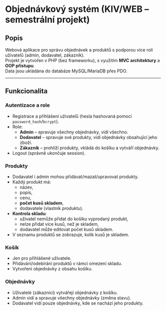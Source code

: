 # Objednávkový systém (KIV/WEB – semestrální projekt)

## Popis
Webová aplikace pro správu objednávek a produktů s podporou více rolí uživatelů (admin, dodavatel, zákazník).  
Projekt je vytvořen v PHP (bez frameworku), s využitím **MVC architektury** a **OOP přístupu**.  
Data jsou ukládána do databáze MySQL/MariaDB přes PDO.

---

## Funkcionalita

### Autentizace a role
- Registrace a přihlášení uživatelů (hesla hashovaná pomocí `password_hash`/`bcrypt`).
- Role:
    - **Admin** – spravuje všechny objednávky, vidí všechno.
    - **Dodavatel** – spravuje své produkty, vidí objednávky obsahující jeho zboží.
    - **Zákazník** – prohlíží produkty, vkládá do košíku a vytváří objednávky.
- Logout (správně ukončuje session).

### Produkty
- Dodavatel i admin mohou přidávat/mazat/upravovat produkty.
- Každý produkt má:
    - název,
    - popis,
    - cenu,
    - **počet kusů skladem**,
    - dodavatele (vlastník produktu).
- **Kontrola skladu**:
    - uživatel nemůže přidat do košíku vyprodaný produkt,
    - nelze přidat více kusů, než je skladem,
    - dodavatel může editovat počet kusů skladem.
- V seznamu produktů se zobrazuje, kolik kusů je skladem.

### Košík
- Jen pro přihlášené uživatele.
- Přidávání/odebírání produktů v rámci omezení skladu.
- Vytvoření objednávky z obsahu košíku.

### Objednávky
- Uživatelé (zákazníci) vytvářejí objednávky z košíku.
- Admin vidí a spravuje všechny objednávky (změna stavu).
- Dodavatel vidí pouze objednávky, kde se nachází jeho produkty.
